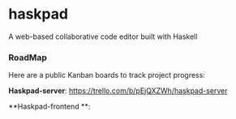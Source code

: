 # haskpad
A web-based collaborative code editor built with Haskell


### RoadMap
Here are a public Kanban boards to track project progress:

**Haskpad-server**:
https://trello.com/b/pEjQXZWh/haskpad-server

**Haskpad-frontend **:
